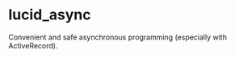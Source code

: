 lucid_async
============

Convenient and safe asynchronous programming (especially with ActiveRecord).
